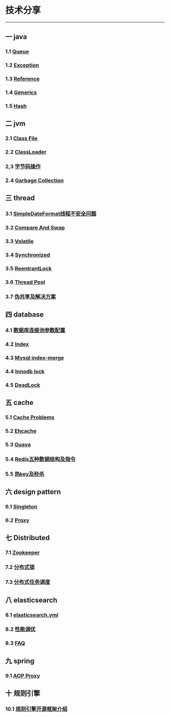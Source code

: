# 技术分享
---

## 一 java
### 1.1 [Queue](markdown/java/queue.md)
### 1.2 [Exception](markdown/java/exception.md)
### 1.3 [Reference](markdown/java/reference.md)
### 1.4 [Generics](markdown/java/generics.md)
### 1.5 [Hash](markdown/java/hash.md)

## 二 jvm
### 2.1 [Class File](markdown/jvm/class.md)
### 2.2 [ClassLoader](markdown/jvm/classLoader.md)
### 2,3 [字节码操作](markdown/jvm/bytecode.md)
### 2.4 [Garbage Collection](markdown/jvm/gc.md)

## 三 thread
### 3.1 [SimpleDateFormat线程不安全问题](markdown/thread/simpleDateFormat.md)
### 3.2 [Compare And Swap](markdown/java/cas.md)
### 3.3 [Volatile](markdown/thread/volatile.md)
### 3.4 [Synchronized](markdown/thread/synchronized.md)
### 3.5 [ReentrantLock](markdown/thread/ReentrantLock.md)
### 3.6 [Thread Pool](markdown/thread/threadPool.md)
### 3.7 [伪共享及解决方案](markdown/thread/pseudoShare.md)

## 四 database
### 4.1 [数据库连接池参数配置](markdown/database/dataSourceConnectedPool.md)
### 4.2 [Index](markdown/database/index.md)
### 4.3 [Mysql index-merge](markdown/database/index-merge.md)
### 4.4 [Innodb lock](markdown/database/innodblock.md)  
### 4.5 [DeadLock](markdown/database/deadlock.md)
  
## 五 cache
### 5.1 [Cache Problems](markdown/cache/cache.md)
### 5.2 [Ehcache](markdown/cache/ehcache.md)
### 5.3 [Guava](markdown/cache/guava.md) 
### 5.4 [Redis五种数据结构及指令](markdown/cache/redisDataStructrue.md)
### 5.5 [热key及秒杀](markdown/cache/cacheModel.md) 
<!-- 
### 4.4 [Memcached](markdown/cache/cache.md)
### 4.5 [Tair](markdown/cache/cache.md)
### 4.6 [EVCache](markdown/cache/cache.md) 
-->

## 六 design pattern 

### 6.1 [Singleton](markdown/designpattern/singleton.md)
### 6.2 [Proxy](markdown/designpattern/proxy.md)

## 七 Distributed
### 7.1 [Zookeeper](markdown/distributed/zookeeper.md)
### 7.2 [分布式锁](markdown/cache/distributedLock.md) 
### 7.3 [分布式任务调度](markdown/distributed/schedule.md)

## 八 elasticsearch
### 8.1 [elasticsearch.yml](markdown/elasticsearch/config.md)
### 8.2 [性能调优](markdown/elasticsearch/elasticsearch.md)
### 8.3 [FAQ](markdown/elasticsearch/faq.md)
<!-- 
### 1 http client 
### 2 节点配置 m/d/其他 
### 3 api增删改
### 4 不同版本api差距
-->

## 九 spring
### 9.1 [AOP Proxy](markdown/spring/aopProxy.md)
## 十 规则引擎
### 10.1 [规则引擎开源框架介绍](markdown/rule/rule.md)

<!-- 
4.Java多线程的五大状态，及状态图流程转换
5.B+树和红黑树的时间复杂度
6.频繁回收老年代怎么分析解决
7.mysql的limit分页如何保证可靠性
8.java IO/NIO/BIO/AIO 操作系统NIO实现原理
-->

